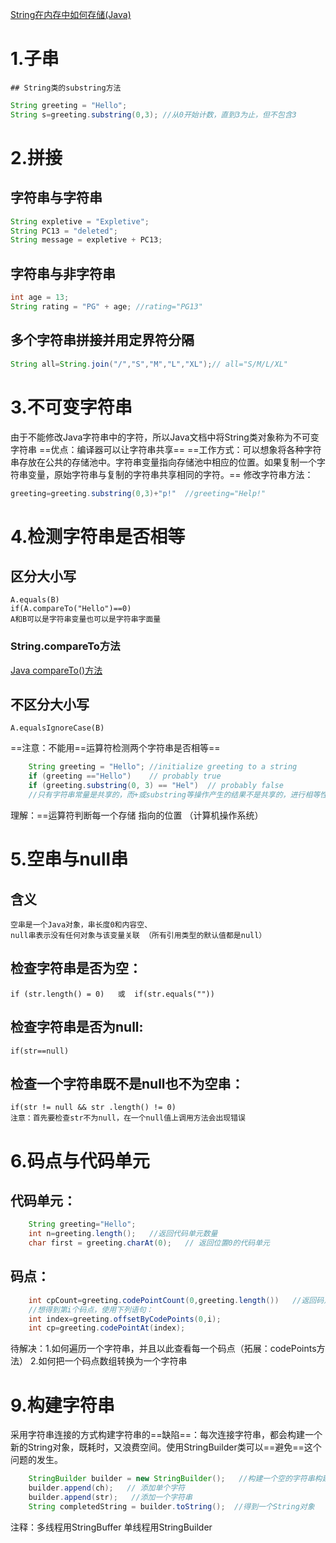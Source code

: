 [String在内存中如何存储(Java)](https://www.cnblogs.com/zeroingToOne/p/9537655.html)

# 1.子串
    ## String类的substring方法
```java
String greeting = "Hello";
String s=greeting.substring(0,3); //从0开始计数，直到3为止，但不包含3
```

# 2.拼接
## 字符串与字符串
```java
String expletive = "Expletive";
String PC13 = "deleted";
String message = expletive + PC13;
```
## 字符串与非字符串
```java
int age = 13;
String rating = "PG" + age; //rating="PG13"
```
## 多个字符串拼接并用定界符分隔
```java
String all=String.join("/","S","M","L","XL");// all="S/M/L/XL"
```

# 3.不可变字符串
由于不能修改Java字符串中的字符，所以Java文档中将String类对象称为不可变字符串
==优点：编译器可以让字符串共享==
==工作方式：可以想象将各种字符串存放在公共的存储池中。字符串变量指向存储池中相应的位置。如果复制一个字符串变量，原始字符串与复制的字符串共享相同的字符。==
修改字符串方法： 
```java
greeting=greeting.substring(0,3)+"p!"  //greeting="Help!"
```

# 4.检测字符串是否相等
## 区分大小写
    A.equals(B)
    if(A.compareTo("Hello")==0)
    A和B可以是字符串变量也可以是字符串字面量
### String.compareTo方法
[Java compareTo()方法](https://www.runoob.com/java/java-string-compareto.html)


## 不区分大小写
    A.equalsIgnoreCase(B)
==注意：不能用==运算符检测两个字符串是否相等==
```java
    String greeting = "Hello"; //initialize greeting to a string 
    if (greeting =="Hello")    // probably true
    if (greeting.substring(0, 3) == "Hel")  // probably false
    //只有字符串常量是共享的，而+或substring等操作产生的结果不是共享的，进行相等性测试时，其操作方式类似于指针
```
理解：==运算符判断每一个存储 指向的位置  （计算机操作系统）


# 5.空串与null串
## 含义
    空串是一个Java对象，串长度0和内容空、
    null串表示没有任何对象与该变量关联 （所有引用类型的默认值都是null）

## 检查字符串是否为空：
    if (str.length() = 0)   或  if(str.equals(""))

## 检查字符串是否为null:
    if(str==null)

## 检查一个字符串既不是null也不为空串：
    if(str != null && str .length() != 0)
    注意：首先要检查str不为null，在一个null值上调用方法会出现错误


# 6.码点与代码单元
## 代码单元：
```java
    String greeting="Hello";
    int n=greeting.length();   //返回代码单元数量
    char first = greeting.charAt(0);   // 返回位置0的代码单元
```
## 码点：
```java
    int cpCount=greeting.codePointCount(0,greeting.length())   //返回码点数量
    //想得到第i个码点，使用下列语句：
    int index=greeting.offsetByCodePoints(0,i);
	int cp=greeting.codePointAt(index);
```
待解决：1.如何遍历一个字符串，并且以此查看每一个码点（拓展：codePoints方法）
        2.如何把一个码点数组转换为一个字符串



# 9.构建字符串
采用字符串连接的方式构建字符串的==缺陷==：每次连接字符串，都会构建一个新的String对象，既耗时，又浪费空间。使用StringBuilder类可以==避免==这个问题的发生。
```java
    StringBuilder builder = new StringBuilder();   //构建一个空的字符串构建器
    builder.append(ch);   // 添加单个字符
    builder.append(str);   //添加一个字符串
    String completedString = builder.toString();  //得到一个String对象
```
注释：多线程用StringBuffer  单线程用StringBuilder



